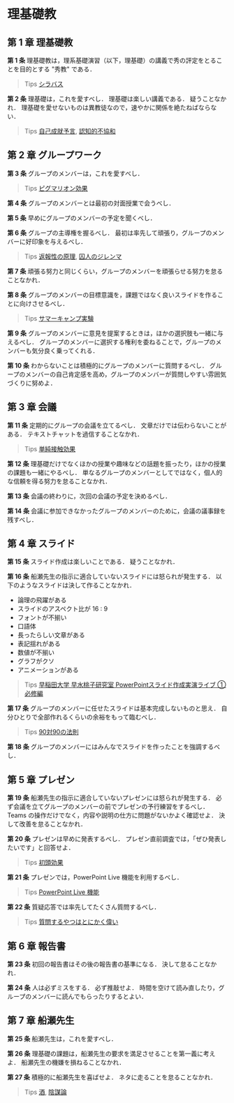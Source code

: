 # 理基礎教

## 第 1 章 理基礎教

**第 1 条**
理基礎教は，理系基礎演習（以下，理基礎）の講義で秀の評定をとることを目的とする "秀教" である．

> Tips [シラバス](https://cms6.ict.nitech.ac.jp/moodle38a/syllabus/view.php?id=64723)

**第 2 条**
理基礎は，これを愛すべし．
理基礎は楽しい講義である．
疑うことなかれ．
理基礎を愛せないものは異教徒なので，速やかに関係を絶たねばならない．

> Tips
> [自己成就予言](https://ja.wikipedia.org/wiki/%E4%BA%88%E8%A8%80#%E8%87%AA%E5%B7%B1%E6%88%90%E5%B0%B1%E4%BA%88%E8%A8%80),
> [認知的不協和](https://ja.wikipedia.org/wiki/%E8%AA%8D%E7%9F%A5%E7%9A%84%E4%B8%8D%E5%8D%94%E5%92%8C)

## 第 2 章 グループワーク

**第 3 条**
グループのメンバーは，これを愛すべし．

> Tips
> [ピグマリオン効果](https://ja.wikipedia.org/wiki/%E3%83%94%E3%82%B0%E3%83%9E%E3%83%AA%E3%82%AA%E3%83%B3%E5%8A%B9%E6%9E%9C)

**第 4 条**
グループのメンバーとは最初の対面授業で会うべし．

**第 5 条**
早めにグループのメンバーの予定を聞くべし．

**第 6 条**
グループの主導権を握るべし．
最初は率先して頑張り，グループのメンバーに好印象を与えるべし．

> Tips
> [返報性の原理](https://ja.wikipedia.org/wiki/%E8%BF%94%E5%A0%B1%E6%80%A7%E3%81%AE%E5%8E%9F%E7%90%86),
> [囚人のジレンマ](https://ja.wikipedia.org/wiki/%E5%9B%9A%E4%BA%BA%E3%81%AE%E3%82%B8%E3%83%AC%E3%83%B3%E3%83%9E)

**第 7 条**
頑張る努力と同じくらい，グループのメンバーを頑張らせる努力を怠ることなかれ．

**第 8 条**
グループのメンバーの目標意識を，課題ではなく良いスライドを作ることに向けさせるべし．

> Tips
> [サマーキャンプ実験](https://www.blog.crn.or.jp/report/02/153.html)

**第 9 条**
グループのメンバーに意見を提案するときは，ほかの選択肢も一緒に与えるべし．
グループのメンバーに選択する権利を委ねることで，グループのメンバーも気分良く乗ってくれる．

**第 10 条**
わからないことは積極的にグループのメンバーに質問するべし．
グループのメンバーの自己肯定感を高め，グループのメンバーが質問しやすい雰囲気づくりに努めよ．

## 第 3 章 会議

**第 11 条**
定期的にグループの会議を立てるべし．
文章だけでは伝わらないことがある．
テキストチャットを過信することなかれ．

> Tips
> [単純接触効果](https://ja.wikipedia.org/wiki/%E5%8D%98%E7%B4%94%E6%8E%A5%E8%A7%A6%E5%8A%B9%E6%9E%9C)

**第 12 条**
理基礎だけでなくほかの授業や趣味などの話題を振ったり，ほかの授業の課題も一緒にやるべし．
単なるグループのメンバーとしてではなく，個人的な信頼を得る努力を怠ることなかれ．

**第 13 条**
会議の終わりに，次回の会議の予定を決めるべし．

**第 14 条**
会議に参加できなかったグループのメンバーのために，会議の議事録を残すべし．

## 第 4 章 スライド

**第 15 条**
スライド作成は楽しいことである．
疑うことなかれ．

**第 16 条**
船瀬先生の指示に適合していないスライドには怒られが発生する．
以下のようなスライドは決して作ることなかれ．

- 論理の飛躍がある
- スライドのアスペクト比が 16 : 9
- フォントが不揃い
- 口語体
- 長ったらしい文章がある
- 表記揺れがある
- 数値が不揃い
- グラフがクソ
- アニメーションがある

> Tips
> [早稲田大学 早水桃子研究室 PowerPointスライド作成実演ライブ ①必修編](https://www.youtube.com/watch?v=zMp3BrIakOY&feature=youtu.be)

**第 17 条**
グループのメンバーに任せたスライドは基本完成しないものと思え．
自分ひとりで全部作れるくらいの余裕をもって臨むべし．

> Tips
> [90対90の法則](https://ja.wikipedia.org/wiki/90%E5%AF%BE90%E3%81%AE%E6%B3%95%E5%89%87)

**第 18 条**
グループのメンバーにはみんなでスライドを作ったことを強調するべし．

## 第 5 章 プレゼン

**第 19 条**
船瀬先生の指示に適合していないプレゼンには怒られが発生する．
必ず会議を立てグループのメンバーの前でプレゼンの予行練習をするべし．
Teams の操作だけでなく，内容や説明の仕方に問題がないかよく確認せよ．
決して改善を怠ることなかれ．

**第 20 条**
プレゼンは早めに発表するべし．
プレゼン直前調査では，「ぜひ発表したいです」と回答せよ．

> Tips
> [初頭効果](https://makitani.net/shimauma/primacy-effect)

**第 21 条**
プレゼンでは，PowerPoint Live 機能を利用するべし．

> Tips
> [PowerPoint Live 機能](https://support.microsoft.com/ja-jp/office/teams-%E4%BC%9A%E8%AD%B0%E3%81%A7-powerpoint-%E3%82%B9%E3%83%A9%E3%82%A4%E3%83%89%E3%82%92%E5%85%B1%E6%9C%89%E3%81%99%E3%82%8B-fc5a5394-2159-419c-bc59-1f64c1f4e470)

**第 22 条**
質疑応答では率先してたくさん質問するべし．

> Tips
> [質問するやつはとにかく偉い](https://twitter.com/motcho_tw/status/870589211832795136)

## 第 6 章 報告書

**第 23 条**
初回の報告書はその後の報告書の基準になる．
決して怠ることなかれ．

**第 24 条**
人は必ずミスをする．
必ず推敲せよ．
時間を空けて読み直したり，グループのメンバーに読んでもらったりするとよい．

## 第 7 章 船瀬先生

**第 25 条**
船瀬先生は，これを愛すべし．

**第 26 条**
理基礎の課題は，船瀬先生の要求を満足させることを第一義に考えよ．
船瀬先生の機嫌を損ねることなかれ．

**第 27 条**
積極的に船瀬先生を喜ばせよ．
ネタに走ることを怠ることなかれ．

> Tips
> [酒](https://ja.wikipedia.org/wiki/%E9%85%92),
> [陰謀論](https://ja.wikipedia.org/wiki/%E9%99%B0%E8%AC%80%E8%AB%96)
